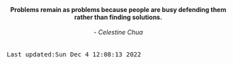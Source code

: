 
<div align="center"><b><span>Problems remain as problems because people are busy defending them rather than finding solutions.</span></b><br><br><i> - Celestine Chua</i></div>
<br><br><kbd>Last updated:Sun Dec  4 12:08:13 2022</kbd>